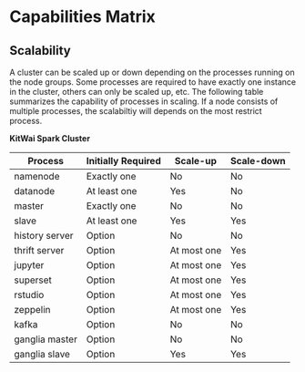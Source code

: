 # Capabilities Matrix

## Scalability
A cluster can be scaled up or down depending on the processes running on the node groups. Some processes are required to have exactly one instance in the cluster, others can only be scaled up, etc. The following table summarizes the capability of processes in scaling. If a node consists of multiple processes, the scalabiltiy will depends on the most restrict process.

**KitWai Spark Cluster**

| Process | Initially Required | Scale-up | Scale-down |
|----|----|----|----|
| namenode        | Exactly one  | No          | No |
| datanode        | At least one | Yes         | No |
| master          | Exactly one  | No          | No |
| slave           | At least one | Yes         | Yes  |
| history server  | Option       | No          | No |
| thrift server   | Option       | At most one | Yes  |
| jupyter         | Option       | At most one | Yes  |
| superset        | Option       | At most one | Yes  |
| rstudio         | Option       | At most one | Yes  |
| zeppelin        | Option       | At most one | Yes  |
| kafka           | Option       | No          | No   |
| ganglia master  | Option       | No          | No |
| ganglia slave   | Option       | Yes         | Yes  |
